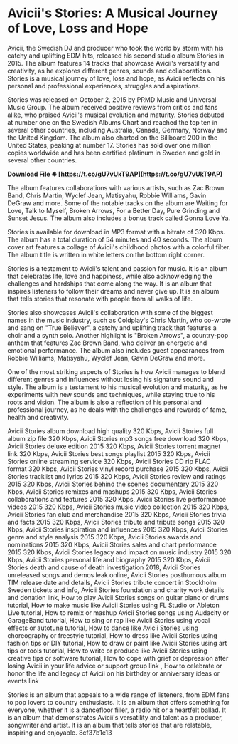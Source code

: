 
 
# Avicii's Stories: A Musical Journey of Love, Loss and Hope
 
Avicii, the Swedish DJ and producer who took the world by storm with his catchy and uplifting EDM hits, released his second studio album Stories in 2015. The album features 14 tracks that showcase Avicii's versatility and creativity, as he explores different genres, sounds and collaborations. Stories is a musical journey of love, loss and hope, as Avicii reflects on his personal and professional experiences, struggles and aspirations.
 
Stories was released on October 2, 2015 by PRMD Music and Universal Music Group. The album received positive reviews from critics and fans alike, who praised Avicii's musical evolution and maturity. Stories debuted at number one on the Swedish Albums Chart and reached the top ten in several other countries, including Australia, Canada, Germany, Norway and the United Kingdom. The album also charted on the Billboard 200 in the United States, peaking at number 17. Stories has sold over one million copies worldwide and has been certified platinum in Sweden and gold in several other countries.
 
**Download File ✵ [https://t.co/gU7vUkT9AP](https://t.co/gU7vUkT9AP)**


 
The album features collaborations with various artists, such as Zac Brown Band, Chris Martin, Wyclef Jean, Matisyahu, Robbie Williams, Gavin DeGraw and more. Some of the notable tracks on the album are Waiting for Love, Talk to Myself, Broken Arrows, For a Better Day, Pure Grinding and Sunset Jesus. The album also includes a bonus track called Gonna Love Ya.
 
Stories is available for download in MP3 format with a bitrate of 320 Kbps. The album has a total duration of 54 minutes and 40 seconds. The album cover art features a collage of Avicii's childhood photos with a colorful filter. The album title is written in white letters on the bottom right corner.
 
Stories is a testament to Avicii's talent and passion for music. It is an album that celebrates life, love and happiness, while also acknowledging the challenges and hardships that come along the way. It is an album that inspires listeners to follow their dreams and never give up. It is an album that tells stories that resonate with people from all walks of life.
  
Stories also showcases Avicii's collaboration with some of the biggest names in the music industry, such as Coldplay's Chris Martin, who co-wrote and sang on "True Believer", a catchy and uplifting track that features a choir and a synth solo. Another highlight is "Broken Arrows", a country-pop anthem that features Zac Brown Band, who deliver an energetic and emotional performance. The album also includes guest appearances from Robbie Williams, Matisyahu, Wyclef Jean, Gavin DeGraw and more.
 
One of the most striking aspects of Stories is how Avicii manages to blend different genres and influences without losing his signature sound and style. The album is a testament to his musical evolution and maturity, as he experiments with new sounds and techniques, while staying true to his roots and vision. The album is also a reflection of his personal and professional journey, as he deals with the challenges and rewards of fame, health and creativity.
 
Avicii Stories album download high quality 320 Kbps,  Avicii Stories full album zip file 320 Kbps,  Avicii Stories mp3 songs free download 320 Kbps,  Avicii Stories deluxe edition 2015 320 Kbps,  Avicii Stories torrent magnet link 320 Kbps,  Avicii Stories best songs playlist 2015 320 Kbps,  Avicii Stories online streaming service 320 Kbps,  Avicii Stories CD rip FLAC format 320 Kbps,  Avicii Stories vinyl record purchase 2015 320 Kbps,  Avicii Stories tracklist and lyrics 2015 320 Kbps,  Avicii Stories review and ratings 2015 320 Kbps,  Avicii Stories behind the scenes documentary 2015 320 Kbps,  Avicii Stories remixes and mashups 2015 320 Kbps,  Avicii Stories collaborations and features 2015 320 Kbps,  Avicii Stories live performance videos 2015 320 Kbps,  Avicii Stories music video collection 2015 320 Kbps,  Avicii Stories fan club and merchandise 2015 320 Kbps,  Avicii Stories trivia and facts 2015 320 Kbps,  Avicii Stories tribute and tribute songs 2015 320 Kbps,  Avicii Stories inspiration and influences 2015 320 Kbps,  Avicii Stories genre and style analysis 2015 320 Kbps,  Avicii Stories awards and nominations 2015 320 Kbps,  Avicii Stories sales and chart performance 2015 320 Kbps,  Avicii Stories legacy and impact on music industry 2015 320 Kbps,  Avicii Stories personal life and biography 2015 320 Kbps,  Avicii Stories death and cause of death investigation 2018,  Avicii Stories unreleased songs and demos leak online,  Avicii Stories posthumous album TIM release date and details,  Avicii Stories tribute concert in Stockholm Sweden tickets and info,  Avicii Stories foundation and charity work details and donation link,  How to play Avicii Stories songs on guitar piano or drums tutorial,  How to make music like Avicii Stories using FL Studio or Ableton Live tutorial,  How to remix or mashup Avicii Stories songs using Audacity or GarageBand tutorial,  How to sing or rap like Avicii Stories using vocal effects or autotune tutorial,  How to dance like Avicii Stories using choreography or freestyle tutorial,  How to dress like Avicii Stories using fashion tips or DIY tutorial,  How to draw or paint like Avicii Stories using art tips or tools tutorial,  How to write or produce like Avicii Stories using creative tips or software tutorial,  How to cope with grief or depression after losing Avicii in your life advice or support group link ,  How to celebrate or honor the life and legacy of Avicii on his birthday or anniversary ideas or events link
 
Stories is an album that appeals to a wide range of listeners, from EDM fans to pop lovers to country enthusiasts. It is an album that offers something for everyone, whether it is a dancefloor filler, a radio hit or a heartfelt ballad. It is an album that demonstrates Avicii's versatility and talent as a producer, songwriter and artist. It is an album that tells stories that are relatable, inspiring and enjoyable.
 8cf37b1e13
 
